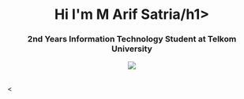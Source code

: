 <h1 align="center">Hi I'm M Arif Satria/h1>

 <h3 align="center"> 2nd Years Information Technology Student at Telkom University </h3>
 <div align="Center"> <img src="https://media0.giphy.com/media/BRkfbKQS69zmJK5x6g/giphy.gif?cid=ecf05e47u49saulkwhjc5v3qmfuewz4v7obpmt95g4bqbzrf&ep=v1_gifs_search&rid=giphy.gif&ct=g"></div>

 <br>

 <

<!--
**M Arif Satria ** is a ✨Android Developer ✨ repository because its `README.md` (this file) appears on your GitHub profile.

Here are some ideas to get you started:

- 🔭 I’m currently working on ...
- 🌱 I’m currently learning ...
- 👯 I’m looking to collaborate on ...
- 🤔 I’m looking for help with ...
- 💬 Ask me about ...
- 📫 How to reach me: ...
- 😄 Pronouns: ...
- ⚡ Fun fact: ...
-->
